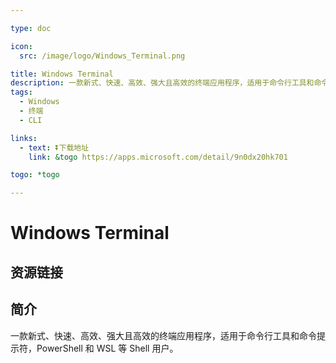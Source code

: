 ```yaml
---

type: doc

icon:
  src: /image/logo/Windows_Terminal.png

title: Windows Terminal
description: 一款新式、快速、高效、强大且高效的终端应用程序，适用于命令行工具和命令提示符，PowerShell 和 WSL 等 Shell 用户。
tags:
  - Windows
  - 终端
  - CLI

links:
  - text: ⏬下载地址
    link: &togo https://apps.microsoft.com/detail/9n0dx20hk701

togo: *togo

---
```


<ShowLogo />

# Windows Terminal

<ShowTags />

<ShowBreadcrumb />

## 资源链接

<ShowLinks />

## 简介

一款新式、快速、高效、强大且高效的终端应用程序，适用于命令行工具和命令提示符，PowerShell 和 WSL 等 Shell 用户。
